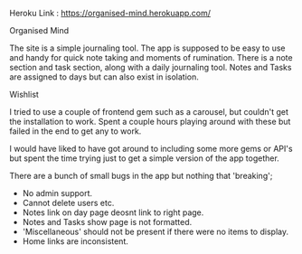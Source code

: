 Heroku Link : https://organised-mind.herokuapp.com/

Organised Mind  

The site is a simple journaling tool. The app is supposed to be easy to use and handy for quick note taking and moments of rumination. There is a note section and task section, along with a daily journaling tool. Notes and Tasks are assigned to days but can also exist in isolation.

Wishlist

I tried to use a couple of frontend gem such as a carousel, but couldn't get the installation to work. Spent a couple hours playing around with these but failed in the end to get any to work.

I would have liked to have got around to including some more gems or API's but spent the time trying just to get a simple version of the app together.

There are a bunch of small bugs in the app but nothing that 'breaking';

- No admin support.
- Cannot delete users etc.
- Notes link on day page deosnt link to right page.
- Notes and Tasks show page is not formatted.
- 'Miscellaneous' should not be present if there were no items to display.
- Home links are inconsistent.
